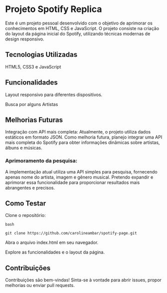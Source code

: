 
# Projeto Spotify Replica
Este é um projeto pessoal desenvolvido com o objetivo de aprimorar os conhecimentos em HTML, CSS e JavaScript. O projeto consiste na criação do layout da página inicial do Spotify, utilizando técnicas modernas de design responsivo.

## Tecnologias Utilizadas
HTML5,
CSS3 e
JavaScript

## Funcionalidades
Layout responsivo para diferentes dispositivos.

Busca por alguns Artistas

## Melhorias Futuras
Integração com API mais completa: Atualmente, o projeto utiliza dados estáticos em formato JSON. Como melhoria futura, planejo integrar uma API mais completa do Spotify para obter informações dinâmicas sobre artistas, álbuns e músicas.

### Aprimoramento da pesquisa: 
A implementação atual utiliza uma API simples para pesquisa, fornecendo apenas nome do artista, imagem e gênero musical. Pretendo expandir e aprimorar essa funcionalidade para proporcionar resultados mais abrangentes e precisos.

## Como Testar
Clone o repositório:

```
bash

git clone https://github.com/carolineambar/spotify-page.git
```

Abra o arquivo index.html em seu navegador.

Explore as funcionalidades e o layout da página.

## Contribuições
Contribuições são bem-vindas! Sinta-se à vontade para abrir issues, propor melhorias ou enviar pull requests.

